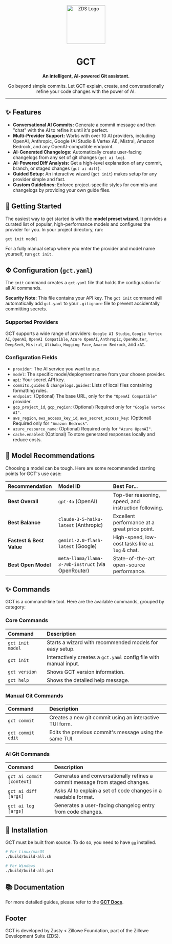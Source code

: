 <div align="center">
    <img width="120" height="120" hspace="10" alt="ZDS Logo" src="https://gitlab.com/Zillowe/Zillwen/Zusty/ZDS/-/raw/main/img/zds.png"/>
    <h1>GCT</h1>
    <strong>An intelligent, AI-powered Git assistant.</strong>
    <br/>
    <p>Go beyond simple commits. Let GCT explain, create, and conversationally refine your code changes with the power of AI.</p>
</div>

<hr/>

## ✨ Features

- **Conversational AI Commits:** Generate a commit message and then "chat" with the AI to refine it until it's perfect.
- **Multi-Provider Support:** Works with over 10 AI providers, including OpenAI, Anthropic, Google (AI Studio & Vertex AI), Mistral, Amazon Bedrock, and any OpenAI-compatible endpoint.
- **AI-Generated Changelogs:** Automatically create user-facing changelogs from any set of git changes (`gct ai log`).
- **AI-Powered Diff Analysis:** Get a high-level explanation of any commit, branch, or staged changes (`gct ai diff`).
- **Guided Setup:** An interactive wizard (`gct init`) makes setup for any provider simple and fast.
- **Custom Guidelines:** Enforce project-specific styles for commits and changelogs by providing your own guide files.

## 🚀 Getting Started

The easiest way to get started is with the **model preset wizard**. It provides a curated list of popular, high-performance models and configures the provider for you. In your project directory, run:

```sh
gct init model
```

For a fully manual setup where you enter the provider and model name yourself, run `gct init`.

## ⚙️ Configuration (`gct.yaml`)

The `init` command creates a `gct.yaml` file that holds the configuration for all AI commands.

**Security Note:** This file contains your API key. The `gct init` command will automatically add `gct.yaml` to your `.gitignore` file to prevent accidentally committing secrets.

### Supported Providers

GCT supports a wide range of providers:
`Google AI Studio`, `Google Vertex AI`, `OpenAI`, `OpenAI Compatible`, `Azure OpenAI`, `Anthropic`, `OpenRouter`, `DeepSeek`, `Mistral`, `Alibaba`, `Hugging Face`, `Amazon Bedrock`, and `xAI`.

### Configuration Fields

- `provider`: The AI service you want to use.
- `model`: The specific model/deployment name from your chosen provider.
- `api`: Your secret API key.
- `commits.guides` & `changelogs.guides`: Lists of local files containing formatting rules.
- `endpoint`: (Optional) The base URL, only for the `"OpenAI Compatible"` provider.
- `gcp_project_id`, `gcp_region`: (Optional) Required only for `"Google Vertex AI"`.
- `aws_region`, `aws_access_key_id`, `aws_secret_access_key`: (Optional) Required only for `"Amazon Bedrock"`.
- `azure_resource_name`: (Optional) Required only for `"Azure OpenAI"`.
- `cache.enabled`: (Optional) To store generated responses locally and reduce costs.

## 🤖 Model Recommendations

Choosing a model can be tough. Here are some recommended starting points for GCT's use case:

| Recommendation           | Model ID                                           | Best For...                                           |
| :----------------------- | :------------------------------------------------- | :---------------------------------------------------- |
| **Best Overall**         | `gpt-4o` (OpenAI)                                  | Top-tier reasoning, speed, and instruction following. |
| **Best Balance**         | `claude-3-5-haiku-latest` (Anthropic)              | Excellent performance at a great price point.         |
| **Fastest & Best Value** | `gemini-2.0-flash-latest` (Google)                 | High-speed, low-cost tasks like `ai log` & chat.      |
| **Best Open Model**      | `meta-llama/llama-3-70b-instruct` (via OpenRouter) | State-of-the-art open-source performance.             |

## ✨ Commands

GCT is a command-line tool. Here are the available commands, grouped by category:

### Core Commands

| Command          | Description                                                       |
| :--------------- | :---------------------------------------------------------------- |
| `gct init model` | Starts a wizard with recommended models for easy setup.           |
| `gct init`       | Interactively creates a `gct.yaml` config file with manual input. |
| `gct version`    | Shows GCT version information.                                    |
| `gct help`       | Shows the detailed help message.                                  |

### Manual Git Commands

| Command           | Description                                             |
| :---------------- | :------------------------------------------------------ |
| `gct commit`      | Creates a new git commit using an interactive TUI form. |
| `gct commit edit` | Edits the previous commit's message using the same TUI. |

### AI Git Commands

| Command                   | Description                                                                  |
| :------------------------ | :--------------------------------------------------------------------------- |
| `gct ai commit [context]` | Generates and conversationally refines a commit message from staged changes. |
| `gct ai diff [args]`      | Asks AI to explain a set of code changes in a readable format.               |
| `gct ai log [args]`       | Generates a user-facing changelog entry from code changes.                   |

## 💾 Installation

GCT must be built from source. To do so, you need to have [`go`](https://go.dev) installed.

```sh
# For Linux/macOS
./build/build-all.sh

# For Windows
./build/build-all.ps1
```

## 📚 Documentation

For more detailed guides, please refer to the **[GCT Docs](https://zillowe.rf.gd/docs/zds/gct/)**.

## Footer

GCT is developed by Zusty < Zillowe Foundation, part of the Zillowe Development Suite (ZDS).
